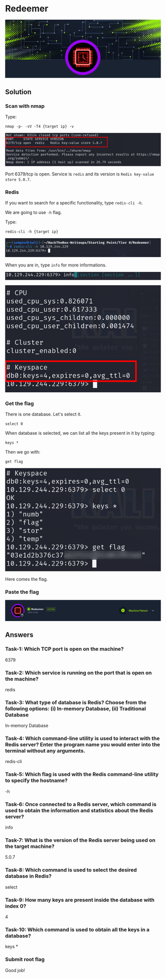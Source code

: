# Redeemer      

![logo](redemeerlogo.png)

## Solution

### Scan with nmap

Type:

```
nmap -p- -sV -T4 {target ip} -v
```

![nmap](redeemernmap.png)

Port 6379/tcp is open. Service is `redis` and its version is `Redis key-value store 5.0.7`.

### Redis

If you want to search for a specific functionality, type `redis-cli -h`.

We are going to use `-h` flag.

Type:

```
redis-cli -h {target ip}
```

![redis](redeemerredis.png)

When you are in, type `info` for more informations.

![redis](redeemerredis2.png)

![redis](redeemerredis3.png)

### Get the flag

There is one database. Let's select it.

```
select 0
```
When database is selected, we can list all the keys present in it by typing:

```
keys *
```

Then we go with:

```
get flag
```

![get](redeemerredis4.png)

Here comes the flag.

### Paste the flag

![pwned](redeemerpwned.png)

## Answers

### Task-1: Which TCP port is open on the machine?

6379

### Task-2: Which service is running on the port that is open on the machine?

redis

### Task-3: What type of database is Redis? Choose from the following options: (i) In-memory Database, (ii) Traditional Database

In-memory Database

### Task-4: Which command-line utility is used to interact with the Redis server? Enter the program name you would enter into the terminal without any arguments.

redis-cli

### Task-5: Which flag is used with the Redis command-line utility to specify the hostname?

-h 

### Task-6: Once connected to a Redis server, which command is used to obtain the information and statistics about the Redis server?

info 

### Task-7: What is the version of the Redis server being used on the target machine?

5.0.7

### Task-8: Which command is used to select the desired database in Redis?

select

### Task-9: How many keys are present inside the database with index 0?

4

### Task-10: Which command is used to obtain all the keys in a database?

keys *

### Submit root flag

Good job!